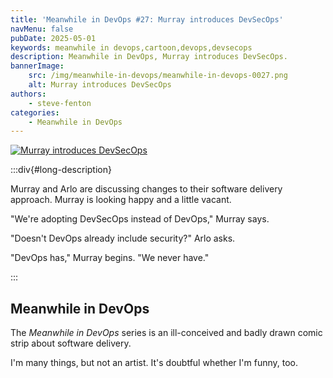 ```yaml
---
title: 'Meanwhile in DevOps #27: Murray introduces DevSecOps'
navMenu: false
pubDate: 2025-05-01
keywords: meanwhile in devops,cartoon,devops,devsecops
description: Meanwhile in DevOps, Murray introduces DevSecOps.
bannerImage:
    src: /img/meanwhile-in-devops/meanwhile-in-devops-0027.png
    alt: Murray introduces DevSecOps
authors:
    - steve-fenton
categories:
    - Meanwhile in DevOps
---
```


<a href="#long-description">
<img src="/img/meanwhile-in-devops/meanwhile-in-devops-0027.png" alt="Murray introduces DevSecOps" />
</a>

:::div{#long-description}

Murray and Arlo are discussing changes to their software delivery approach. Murray is looking happy and a little vacant.

"We're adopting DevSecOps instead of DevOps," Murray says.

"Doesn't DevOps already include security?" Arlo asks.

"DevOps has," Murray begins. "We never have."

:::

## Meanwhile in DevOps

The *Meanwhile in DevOps* series is an ill-conceived and badly drawn comic strip about software delivery.

I'm many things, but not an artist. It's doubtful whether I'm funny, too.
